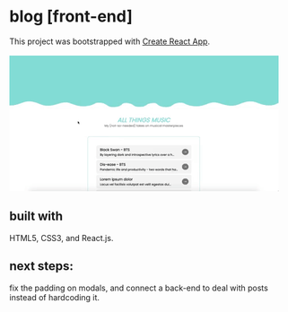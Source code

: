 # blog [front-end] <br>
This project was bootstrapped with [Create React App](https://github.com/facebook/create-react-app). <br>
<br>
![](giphy.gif)
<br>
## built with
HTML5, CSS3, and React.js.
## next steps: 
fix the padding on modals, and connect a back-end to deal with posts instead of hardcoding it. 
